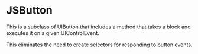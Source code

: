 JSButton
===============

This is a subclass of UIButton that includes a method that takes a block and executes it on a given UIControlEvent.

This eliminates the need to create selectors for responding to button events.